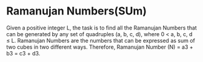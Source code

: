 # Ramanujan Numbers(SUm) 
Given a positive integer L, the task is to find all the Ramanujan Numbers that can be generated by any set of quadruples (a, b, c, d), where 0 &lt; a, b, c, d ≤ L.  Ramanujan Numbers are the numbers that can be expressed as sum of two cubes in two different ways.  Therefore, Ramanujan Number (N) = a3 + b3 = c3 + d3. 
